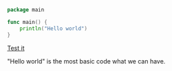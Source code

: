 ```go
package main

func main() {
    println("Hello world")
}
```
[Test it](https://play.golang.org/p/aGyl0wLcnqG)

"Hello world" is the most basic code what we can have.